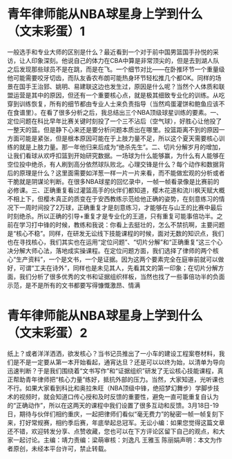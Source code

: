 # 青年律师能从NBA球星身上学到什么（文末彩蛋）1

一般选手和专业大师的区别是什么？最近看到一个对于前中国男篮国手孙悦的采访，让人印象深刻。他说自己的体力在CBA中算是非常顶尖的，但是去到湖人队之后发现那些球员不是在跳，而是在飞。一个细节对比——在卧推环节一个重量级他可能需要咬牙切齿，而队友香农布朗可能热身环节轻松推几个都OK。同样的场景在国手王治郅、姚明、易建联这边也发生过，原因是什么呢？当然个人体质和联盟运营是其中的原因，但还有一个重要核心点，就是极其细致专业化的训练。从吃穿到训练恢复，所有的细节都由专业人士来负责指导（当然鸡蛋灌饼和鲍鱼应该不在食谱里）。在看了很多分析之后，我总结出三个NBA顶级球星训练的要素。一、定位问题在科比早年比赛关键时刻投了一个三不沾后（空气球），好胜心让他投了一整天的篮。但是静下心来还是要分析问题本质出在哪里。投篮距离不到的原因一方面可能是紧张，但是根本原因可能在于上肢力量不足，所以这个夏天需要核心训练的就是上肢力量。那一年他归来后成为“绝杀先生”。二、切片分解岁月的增加，让我们看球从欢呼扣篮到开始研究数据。一场球为什么能够赢，为什么有人能够在空位投中绝杀，有人刷到高分依然球队败北。心理交锋是什么？每个动作和数据背后的原理是什么？这里面需要如洋葱一样一片一片来看，而不能做宏观的分析或者干脆就是阴谋论判断。在很多NBA球星的回忆录中，一帧一帧看录像是比赛前的必修课。三、正确重复看过灌篮高手的伙伴们都知道，樱木花道和流川枫天赋大概不相上下，但樱木真正的质变在于安西教练示范给他正确的姿势，在刻意练习的情况下一周时间投了2万球，正确重复才是刻意练习，才能够在与山王的比赛中最后时刻绝杀。所以正确的引导+重复才是专业化的王道，只有重复可能事倍功半。之前在学习打中锋的时候，教练和我说：你看上去挺壮的，怎么不禁抗啊，主要问题是“核心不稳”。同样，在研发无讼线下技能课程的时候，面对无数的知识点，我们也在寻找核心，我们其实也在运用“定位问题”、“切片分解”和“正确重复”这三个心决分解大师心法，落地成实操课程。在定位问题方面，我们选择了律师的两个核心“生产资料”，一个是文书，一个是证据。因为这两个要素完全在庭审前就可以做好，可谓“工夫在诗外”，同样也是未见其人，先看其文的第一印象；在切片分解方面，我们分析了很多优秀的文书和证据组织样板，当然也找了一些事倍功半的负面示范，是不是所有的文书都要写得慷慨激昂、情满

# 青年律师能从NBA球星身上学到什么（文末彩蛋）2

纸上？或者洋洋洒洒，欲发核心？当书记员推出了一小车的建设工程案卷材料，我们是不是一定要从第一本开始看起，通宵达旦？还是可以以终为始，以清单为导向迅速判断？于是我们围绕着“文书写作”和“证据组织”研发了无讼核心技能课程，真正帮助青年律师把“核心力量”练好，抵抗外部的压力。当然，大家知道，光听课也不行。如果大家看到科比和奥拉朱旺（NBA顶级中锋，绝招梦幻舞步）学脚步技术的视频时，就会知道口传心授和及时反馈的重要性，避免一直可能重复自认为的“正确动作”，所以在这两天的课程中我们设置了很多互动和反馈。3月18日-19日，期待与伙伴们相约重庆，一起把律师们看似“毫无费力”的秘密一帧一帧复刻下来，打好常规赛，相约季后赛，年底举起总冠军。无讼小编：如果您觉得这篇文章还不错，欢迎转发分享、点赞收藏，您也可以在下方评论区留下自己的观点，和大家一起讨论。主编：靖力责编：梁萌审核：刘逸凡 王雅玉 陈丽娟声明：本文为作者原创，未经本平台许可，禁止转载。

